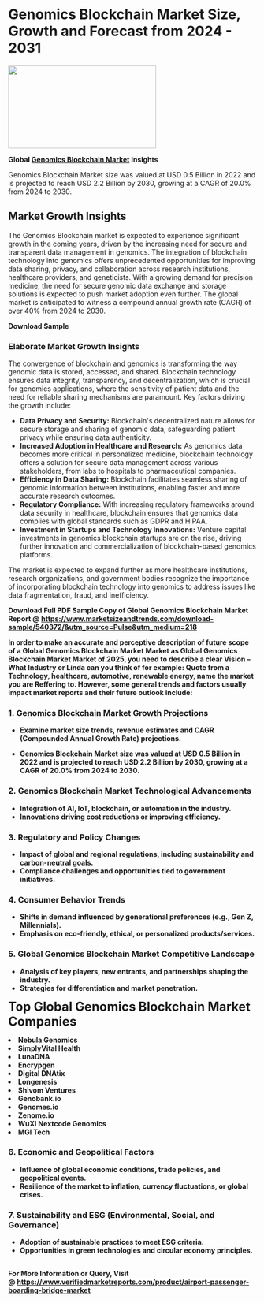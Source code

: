 <H1>Genomics Blockchain Market Size, Growth and Forecast from 2024 - 2031</H1><img class="aligncenter size-medium wp-image-584254" src="https://thirdeyenews.in/wp-content/uploads/2024/09/Global-Market-Research-300x168.jpeg" alt="" width="300" height="168" /><p><strong>Global&nbsp;<a href="https://www.marketsizeandtrends.com/download-sample/540372/&amp;utm_source=Pulse&amp;utm_medium=218">Genomics Blockchain Market</a> Insights</strong></p><p>Genomics Blockchain Market size was valued at USD 0.5 Billion in 2022 and is projected to reach USD 2.2 Billion by 2030, growing at a CAGR of 20.0% from 2024 to 2030.</p><p><!DOCTYPE html> <html lang="en"> <head> <meta charset="UTF-8"> <meta name="viewport" content="width=device-width, initial-scale=1.0"> <title>Genomics Blockchain Market Growth Insights</title> </head> <body> <h2>Market Growth Insights</h2> <p>The Genomics Blockchain market is expected to experience significant growth in the coming years, driven by the increasing need for secure and transparent data management in genomics. The integration of blockchain technology into genomics offers unprecedented opportunities for improving data sharing, privacy, and collaboration across research institutions, healthcare providers, and geneticists. With a growing demand for precision medicine, the need for secure genomic data exchange and storage solutions is expected to push market adoption even further. The global market is anticipated to witness a compound annual growth rate (CAGR) of over 40% from 2024 to 2030.</p> <p><strong>Download Sample</strong></p> <h3>Elaborate Market Growth Insights</h3> <p>The convergence of blockchain and genomics is transforming the way genomic data is stored, accessed, and shared. Blockchain technology ensures data integrity, transparency, and decentralization, which is crucial for genomics applications, where the sensitivity of patient data and the need for reliable sharing mechanisms are paramount. Key factors driving the growth include:</p> <ul> <li><strong>Data Privacy and Security:</strong> Blockchain's decentralized nature allows for secure storage and sharing of genomic data, safeguarding patient privacy while ensuring data authenticity.</li> <li><strong>Increased Adoption in Healthcare and Research:</strong> As genomics data becomes more critical in personalized medicine, blockchain technology offers a solution for secure data management across various stakeholders, from labs to hospitals to pharmaceutical companies.</li> <li><strong>Efficiency in Data Sharing:</strong> Blockchain facilitates seamless sharing of genomic information between institutions, enabling faster and more accurate research outcomes.</li> <li><strong>Regulatory Compliance:</strong> With increasing regulatory frameworks around data security in healthcare, blockchain ensures that genomics data complies with global standards such as GDPR and HIPAA.</li> <li><strong>Investment in Startups and Technology Innovations:</strong> Venture capital investments in genomics blockchain startups are on the rise, driving further innovation and commercialization of blockchain-based genomics platforms.</li> </ul> <p>The market is expected to expand further as more healthcare institutions, research organizations, and government bodies recognize the importance of incorporating blockchain technology into genomics to address issues like data fragmentation, fraud, and inefficiency.</p> <p><strong></p><p><span class=""><strong>Download Full PDF Sample Copy of Global Genomics Blockchain Market Report</strong> @ <a href="https://www.marketsizeandtrends.com/download-sample/540372/&amp;utm_source=Pulse&amp;utm_medium=218" target="_blank">https://www.marketsizeandtrends.com/download-sample/540372/&amp;utm_source=Pulse&amp;utm_medium=218</a></span></p><p>In order to make an accurate and perceptive description of future scope of a Global&nbsp;Genomics Blockchain Market Market as Global&nbsp;Genomics Blockchain Market Market of 2025, you need to describe a clear Vision &ndash; What Industry or Linda can you think of for example: Quote from a Technology, healthcare, automotive, renewable energy, name the market you are Reffering to. However, some general trends and factors usually impact market reports and their future outlook include:</p><h3>1.&nbsp;<strong>Genomics Blockchain Market Growth Projections</strong></h3><ul><li>Examine market size trends, revenue estimates and CAGR (Compounded Annual Growth Rate) projections.</li><li><p>Genomics Blockchain Market size was valued at USD 0.5 Billion in 2022 and is projected to reach USD 2.2 Billion by 2030, growing at a CAGR of 20.0% from 2024 to 2030.</p></li></ul><h3>2.&nbsp;<strong>Genomics Blockchain Market Technological Advancements</strong></h3><ul><li>Integration of AI, IoT, blockchain, or automation in the industry.</li><li>Innovations driving cost reductions or improving efficiency.</li></ul><h3>3.&nbsp;<strong>Regulatory and Policy Changes</strong></h3><ul><li>Impact of global and regional regulations, including sustainability and carbon-neutral goals.</li><li>Compliance challenges and opportunities tied to government initiatives.</li></ul><h3>4.&nbsp;<strong>Consumer Behavior Trends</strong></h3><ul><li>Shifts in demand influenced by generational preferences (e.g., Gen Z, Millennials).</li><li>Emphasis on eco-friendly, ethical, or personalized products/services.</li></ul><h3>5.&nbsp;<strong>Global Genomics Blockchain Market Competitive Landscape</strong></h3><ul><li>Analysis of key players, new entrants, and partnerships shaping the industry.</li><li>Strategies for differentiation and market penetration.</li></ul><p data-pm-slice="1 1 []"><span style="color: inherit; font-family: inherit; font-size: 25px;">Top Global Genomics Blockchain Market Companies</span></p><div class="" data-test-id=""><p><li>Nebula Genomics</li><li> SimplyVital Health</li><li> LunaDNA</li><li> Encrypgen</li><li> Digital DNAtix</li><li> Longenesis</li><li> Shivom Ventures</li><li> Genobank.io</li><li> Genomes.io</li><li> Zenome.io</li><li> WuXi Nextcode Genomics</li><li> MGI Tech</li></p></div><h3>6.&nbsp;<strong>Economic and Geopolitical Factors</strong></h3><ul><li>Influence of global economic conditions, trade policies, and geopolitical events.</li><li>Resilience of the market to inflation, currency fluctuations, or global crises.</li></ul><h3>7.&nbsp;<strong>Sustainability and ESG (Environmental, Social, and Governance)</strong></h3><ul><li>Adoption of sustainable practices to meet ESG criteria.</li><li>Opportunities in green technologies and circular economy principles.</li></ul><h2><strong style="font-size: 14px;">For More Information or Query, Visit @&nbsp;</strong><a style="background-color: #ffffff; font-size: 14px;" href="https://www.marketsizeandtrends.com/report/genomics-blockchain-market/" target="_blank">https://www.verifiedmarketreports.com/product/airport-passenger-boarding-bridge-market</a></h2>
